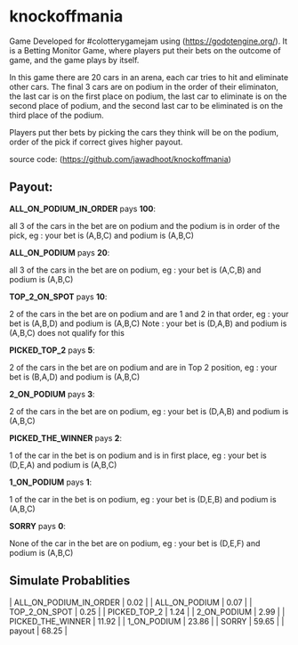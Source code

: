 # knockoffmania

Game Developed for #colotterygamejam using (https://godotengine.org/). It is a Betting Monitor Game, where players put their bets on the outcome of game, and the game plays by itself.

In this game there are 20 cars in an arena, each car tries to hit and eliminate other cars. The final 3 cars are on podium in the order of their eliminaton, the last car is on the first place on podium, the last car to eliminate is on the second place of podium, and the second last car to be eliminated is on the third place of the podium.

Players put ther bets by picking the cars they think will be on the podium, order of the pick if correct gives higher payout.

source code: (https://github.com/jawadhoot/knockoffmania)

## Payout:

__ALL_ON_PODIUM_IN_ORDER__ pays __100__:

  all 3 of the cars in the bet are on podium and the podium is in order of the pick, eg : your bet is (A,B,C) and podium is (A,B,C)

__ALL_ON_PODIUM__ pays __20__:

  all 3 of the cars in the bet are on podium, eg : your bet is (A,C,B) and podium is (A,B,C)

__TOP_2_ON_SPOT__ pays __10__:

  2 of the cars in the bet are on podium and are 1 and 2 in that order, eg : your bet is (A,B,D) and podium is (A,B,C)
  Note : your bet is (D,A,B) and podium is (A,B,C) does not qualify for this

__PICKED_TOP_2__ pays __5__:

  2 of the cars in the bet are on podium and are in Top 2 position, eg : your bet is (B,A,D) and podium is (A,B,C)

__2_ON_PODIUM__ pays __3__:

  2 of the cars in the bet are on podium, eg : your bet is (D,A,B) and podium is (A,B,C)

__PICKED_THE_WINNER__ pays __2__:

  1 of the car in the bet is on podium and is in first place, eg : your bet is (D,E,A) and podium is (A,B,C)

__1_ON_PODIUM__ pays __1__:

  1 of the car in the bet is on podium, eg : your bet is (D,E,B) and podium is (A,B,C)

__SORRY__ pays __0__:

  None of the car in the bet are on podium, eg : your bet is (D,E,F) and podium is (A,B,C)

## Simulate Probablities

| ALL_ON_PODIUM_IN_ORDER | 0.02  |
| ALL_ON_PODIUM          | 0.07  |
| TOP_2_ON_SPOT          | 0.25  |
| PICKED_TOP_2           | 1.24  |
| 2_ON_PODIUM            | 2.99  |
| PICKED_THE_WINNER      | 11.92 |
| 1_ON_PODIUM            | 23.86 |
| SORRY                  | 59.65 |
| payout                 | 68.25 |
